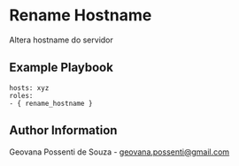 Rename Hostname
===========

Altera hostname do servidor


Example Playbook
----------------
    hosts: xyz
    roles:
    - { rename_hostname }

Author Information
------------------
Geovana Possenti de Souza - geovana.possenti@gmail.com
